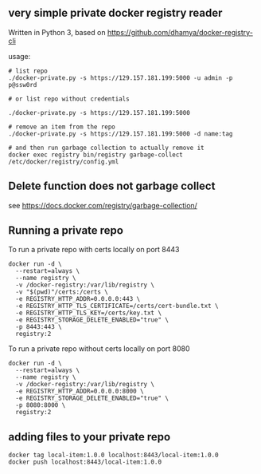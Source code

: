 ## very simple private docker registry reader
Written in Python 3, based on https://github.com/dhamya/docker-registry-cli

usage:
```
# list repo
./docker-private.py -s https://129.157.181.199:5000 -u admin -p p@ssw0rd

# or list repo without credentials

./docker-private.py -s https://129.157.181.199:5000

# remove an item from the repo
./docker-private.py -s https://129.157.181.199:5000 -d name:tag

# and then run garbage collection to actually remove it
docker exec registry bin/registry garbage-collect /etc/docker/registry/config.yml
```

## Delete function does not garbage collect
see https://docs.docker.com/registry/garbage-collection/

## Running a private repo
To run a private repo with certs locally on port 8443
```
docker run -d \
  --restart=always \
  --name registry \
  -v /docker-registry:/var/lib/registry \
  -v "$(pwd)"/certs:/certs \
  -e REGISTRY_HTTP_ADDR=0.0.0.0:443 \
  -e REGISTRY_HTTP_TLS_CERTIFICATE=/certs/cert-bundle.txt \
  -e REGISTRY_HTTP_TLS_KEY=/certs/key.txt \
  -e REGISTRY_STORAGE_DELETE_ENABLED="true" \
  -p 8443:443 \
  registry:2
```
To run a private repo without certs locally on port 8080
```
docker run -d \
  --restart=always \
  --name registry \
  -v /docker-registry:/var/lib/registry \
  -e REGISTRY_HTTP_ADDR=0.0.0.0:8000 \
  -e REGISTRY_STORAGE_DELETE_ENABLED="true" \
  -p 8080:8000 \
  registry:2
```

## adding files to your private repo
```
docker tag local-item:1.0.0 localhost:8443/local-item:1.0.0
docker push localhost:8443/local-item:1.0.0
```
